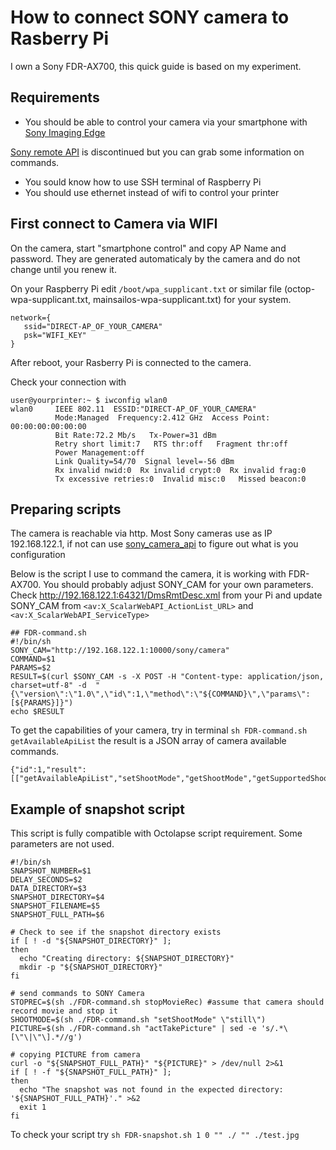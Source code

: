 # How to connect SONY camera to Rasberry Pi #

I own a Sony FDR-AX700, this quick guide is based on my experiment.

## Requirements ##

- You should be able to control your camera via your smartphone with [Sony Imaging Edge](https://imagingedge.sony.net)

[Sony remote API](https://developer.sony.com/develop/cameras/api-information/supported-devices/) is discontinued but you can grab some information on commands.
- You sould know how to use SSH terminal of Raspberry Pi
- You should use ethernet instead of wifi to control your printer

## First connect to Camera via WIFI ##

On the camera, start "smartphone control" and copy AP Name and password. They are generated automaticaly by the camera and do not change until you renew it.

On your Raspberry Pi edit `/boot/wpa_supplicant.txt` or similar file (octop-wpa-supplicant.txt, mainsailos-wpa-supplicant.txt) for your system.

```
network={
   ssid="DIRECT-AP_OF_YOUR_CAMERA"
   psk="WIFI_KEY"
}
```

After reboot, your Rasberry Pi is connected to the camera. 

Check your connection with

```
user@yourprinter:~ $ iwconfig wlan0
wlan0     IEEE 802.11  ESSID:"DIRECT-AP_OF_YOUR_CAMERA"
          Mode:Managed  Frequency:2.412 GHz  Access Point: 00:00:00:00:00:00
          Bit Rate:72.2 Mb/s   Tx-Power=31 dBm
          Retry short limit:7   RTS thr:off   Fragment thr:off
          Power Management:off
          Link Quality=54/70  Signal level=-56 dBm
          Rx invalid nwid:0  Rx invalid crypt:0  Rx invalid frag:0
          Tx excessive retries:0  Invalid misc:0   Missed beacon:0
```

## Preparing scripts ##

The camera is reachable via http. Most Sony cameras use as IP 192.168.122.1, if not can use [sony_camera_api](https://github.com/Bloodevil/sony_camera_api) to figure out what is you configuration

Below is the script I use to command the camera, it is working with FDR-AX700. You should probably adjust SONY_CAM for your own parameters. Check http://192.168.122.1:64321/DmsRmtDesc.xml from your Pi 
and update SONY_CAM from `<av:X_ScalarWebAPI_ActionList_URL>` and `<av:X_ScalarWebAPI_ServiceType>`

```
## FDR-command.sh
#!/bin/sh
SONY_CAM="http://192.168.122.1:10000/sony/camera"
COMMAND=$1
PARAMS=$2
RESULT=$(curl $SONY_CAM -s -X POST -H "Content-type: application/json, charset=utf-8" -d  "{\"version\":\"1.0\",\"id\":1,\"method\":\"${COMMAND}\",\"params\":[${PARAMS}]}")
echo $RESULT

```

To get the capabilities of your camera, try in terminal `sh FDR-command.sh getAvailableApiList` the result is a JSON array of camera available commands.

```
{"id":1,"result":[["getAvailableApiList","setShootMode","getShootMode","getSupportedShootMode","getAvailableShootMode","getSupportedFlashMode","getSupportedSelfTimer","startLiveview","stopLiveview","actTakePicture","startMovieRec","stopMovieRec","awaitTakePicture","actZoom","setTouchAFPosition","cancelTouchAFPosition","getTouchAFPosition","setFNumber","getFNumber","getSupportedFNumber","getAvailableFNumber","actHalfPressShutter","cancelHalfPressShutter","getApplicationInfo","getEvent","getTemporarilyUnavailableApiList"]]}
```

## Example of snapshot script ##
This script is fully compatible with Octolapse script requirement. Some parameters are not used.

```
#!/bin/sh
SNAPSHOT_NUMBER=$1
DELAY_SECONDS=$2
DATA_DIRECTORY=$3
SNAPSHOT_DIRECTORY=$4
SNAPSHOT_FILENAME=$5
SNAPSHOT_FULL_PATH=$6

# Check to see if the snapshot directory exists
if [ ! -d "${SNAPSHOT_DIRECTORY}" ];
then
  echo "Creating directory: ${SNAPSHOT_DIRECTORY}"
  mkdir -p "${SNAPSHOT_DIRECTORY}"
fi

# send commands to SONY Camera
STOPREC=$(sh ./FDR-command.sh stopMovieRec) #assume that camera should record movie and stop it
SHOOTMODE=$(sh ./FDR-command.sh "setShootMode" \"still\")
PICTURE=$(sh ./FDR-command.sh "actTakePicture" | sed -e 's/.*\[\"\|\"\].*//g')

# copying PICTURE from camera
curl -o "${SNAPSHOT_FULL_PATH}" "${PICTURE}" > /dev/null 2>&1
if [ ! -f "${SNAPSHOT_FULL_PATH}" ];
then
  echo "The snapshot was not found in the expected directory: '${SNAPSHOT_FULL_PATH}'." >&2
  exit 1
fi

```

To check your script try `sh FDR-snapshot.sh 1 0 "" ./ "" ./test.jpg`
